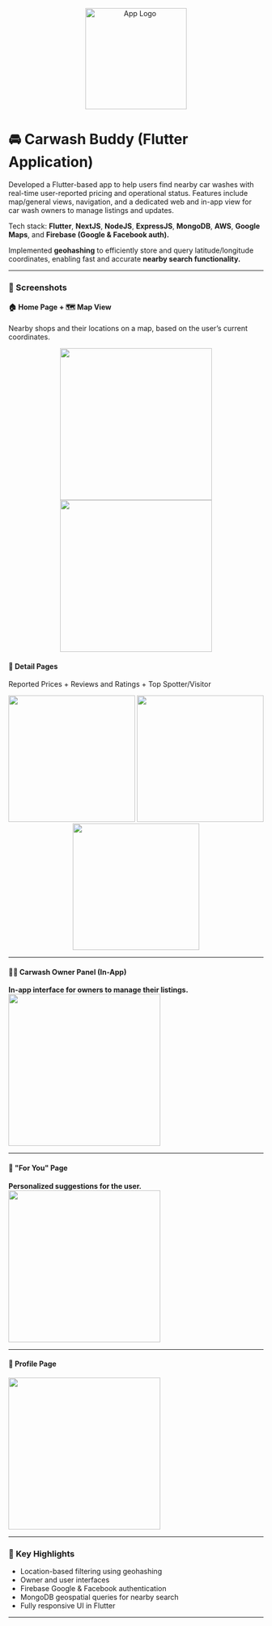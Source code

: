 <p align="center">
  <img src="screenshots/logo.jpg" width="200" alt="App Logo" />
</p>

# 🚘 Carwash Buddy (Flutter Application)

Developed a Flutter-based app to help users find nearby car washes with real-time user-reported pricing and operational status. Features include map/general views, navigation, and a dedicated web and in-app view for car wash owners to manage listings and updates.  

Tech stack: **Flutter**, **NextJS**, **NodeJS**, **ExpressJS**, **MongoDB**, **AWS**, **Google Maps**, and **Firebase (Google & Facebook auth).**

Implemented **geohashing** to efficiently store and query latitude/longitude coordinates, enabling fast and accurate **nearby search functionality.**

---

### 📸 Screenshots

#### 🏠 Home Page + 🗺️ Map View  
Nearby shops and their locations on a map, based on the user’s current coordinates.

<p align="center">
  <img src="screenshots/img1.png" width="300" />
  <img src="screenshots/img8.png" width="300" />
</p>


#### 📄 Detail Pages 
Reported Prices + Reviews and Ratings + Top Spotter/Visitor

<p align="center">
  <img src="screenshots/img2.png" width="250" />
  <img src="screenshots/img9.png" width="250" />
  <img src="screenshots/img12.png" width="250" />
</p>

---

#### 🧑‍🔧 Carwash Owner Panel (In-App)  
**In-app interface for owners to manage their listings.**  
<img src="screenshots/img7.png" width="300" />

---

#### 🎯 "For You" Page  
**Personalized suggestions for the user.**  
<img src="screenshots/img4.png" width="300" />

---

#### 👤 Profile Page  
<img src="screenshots/img13.png" width="300" />

---

### 🚀 Key Highlights

- Location-based filtering using geohashing
- Owner and user interfaces
- Firebase Google & Facebook authentication
- MongoDB geospatial queries for nearby search
- Fully responsive UI in Flutter

---
